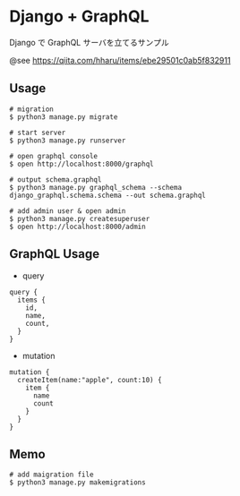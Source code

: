 # Django + GraphQL

Django で GraphQL サーバを立てるサンプル

@see https://qiita.com/hharu/items/ebe29501c0ab5f832911

## Usage

```
# migration
$ python3 manage.py migrate

# start server
$ python3 manage.py runserver

# open graphql console
$ open http://localhost:8000/graphql

# output schema.graphql
$ python3 manage.py graphql_schema --schema django_graphql.schema.schema --out schema.graphql

# add admin user & open admin
$ python3 manage.py createsuperuser
$ open http://localhost:8000/admin
```

## GraphQL Usage

- query

```
query {
  items {
    id,
    name,
    count,
  }
}
```

- mutation

```
mutation {
  createItem(name:"apple", count:10) {
    item {
      name
      count
    }
  }
}
```

## Memo

```
# add maigration file
$ python3 manage.py makemigrations
```
